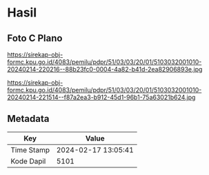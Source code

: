 # Hasil

## Foto C Plano

https://sirekap-obj-formc.kpu.go.id/4083/pemilu/pdpr/51/03/03/20/01/5103032001010-20240214-220216--88b23fc0-0004-4a82-b41d-2ea82906893e.jpg

https://sirekap-obj-formc.kpu.go.id/4083/pemilu/pdpr/51/03/03/20/01/5103032001010-20240214-221514--f87a2ea3-b912-45d1-96b1-75a63021b624.jpg


## Metadata

| Key        | Value               |
| ---------- | ------------------- |
| Time Stamp | 2024-02-17 13:05:41 |
| Kode Dapil | 5101                |



